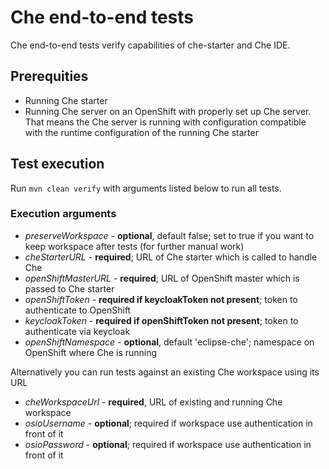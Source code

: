# Che end-to-end tests
Che end-to-end tests verify capabilities of che-starter and Che IDE. 

## Prerequities 
- Running Che starter
- Running Che server on an OpenShift with properly set up Che server. That means the Che server is running with configuration compatible with the runtime configuration of the running Che starter

## Test execution
Run `mvn clean verify` with arguments listed below to run all tests. 
### Execution arguments
- _preserveWorkspace_ - **optional**, default false; set to true if you want to keep workspace after tests (for further manual work)
- _cheStarterURL_ - **required**; URL of Che starter which is called to handle Che
- _openShiftMasterURL_ - **required**; URL of OpenShift master which is passed to Che starter
- _openShiftToken_ - **required if keycloakToken not present**; token to authenticate to OpenShift
- _keycloakToken_ - **required if openShiftToken not present**; token to authenticate via keycloak
- _openShiftNamespace_ - **optional**, default 'eclipse-che'; namespace on OpenShift where Che is running

Alternatively you can run tests against an existing Che workspace using its URL
- _cheWorkspaceUrl_ - **required**, URL of existing and running Che workspace
- _osioUsername_ - **optional**; required if workspace use authentication in front of it
- _osioPassword_ - **optional**; required if workspace use authentication in front of it
